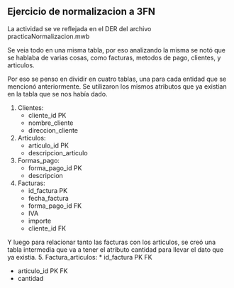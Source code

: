 ## Ejercicio de normalizacion a 3FN
La actividad se ve reflejada en el DER del archivo practicaNormalizacion.mwb

Se veia todo en una misma tabla, por eso analizando la misma se notó que se hablaba
de varias cosas, como facturas, metodos de pago, clientes, y articulos.

Por eso se penso en dividir en cuatro tablas, una para cada entidad que se mencionó anteriormente.
Se utilizaron los mismos atributos que ya existian en la tabla que se nos había dado.
1. Clientes:
   * cliente_id PK
   * nombre_cliente
   * direccion_cliente
2. Articulos:
   * articulo_id PK
   * descripcion_articulo
3. Formas_pago:
   * forma_pago_id PK
   * descripcion
4. Facturas:
    * id_factura PK
   * fecha_factura
   * forma_pago_id FK
   * IVA
   * importe
   * cliente_id FK

Y luego para relacionar tanto las facturas con los articulos, se creó una tabla
intermedia que va a tener el atributo cantidad para llevar el dato que ya existia.
5. Factura_articulos:
    * id_factura PK FK
   * articulo_id PK FK
   * cantidad